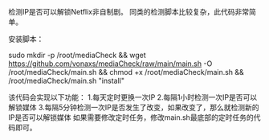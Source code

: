 检测IP是否可以解锁Netflix非自制剧。
同类的检测脚本比较复杂，此代码非常简单。

安装脚本：

sudo mkdir -p /root/mediaCheck && wget https://github.com/vonaxs/mediaCheck/raw/main/main.sh -O /root/mediaCheck/main.sh && chmod +x /root/mediaCheck/main.sh && /root/mediaCheck/main.sh "install"

该代码会实现以下功能：
1.每天定时更换一次IP
2.每隔1小时检测一次IP是否可以解锁媒体
3.每隔5分钟检测一次IP是否发生了改变，如果改变了，那么就检测新的IP是否可以解锁媒体
如果需要修改定时任务，修改main.sh最底部的定时任务的代码即可。

